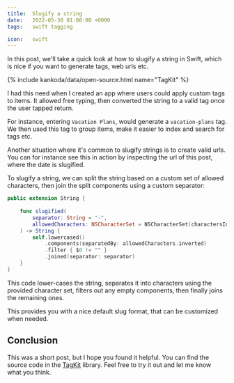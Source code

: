 ```yaml
---
title:  Slugify a string
date:   2022-05-30 01:00:00 +0000
tags:   swift tagging

icon:   swift
---
```


In this post, we'll take a quick look at how to slugify a string in Swift, which is nice if you want to generate tags, web urls etc.

{% include kankoda/data/open-source.html name="TagKit" %}

I had this need when I created an app where users could apply custom tags to items. It allowed free typing, then converted the string to a valid tag once the user tapped return. 

For instance, entering `Vacation Plans`, would generate a `vacation-plans` tag. We then used this tag to group items, make it easier to index and search for tags etc.

Another situation where it's common to slugify strings is to create valid urls. You can for instance see this in action by inspecting the url of this post, where the date is slugified.

To slugify a string, we can split the string based on a custom set of allowed characters, then join the split components using a custom separator:

```swift
public extension String {
    
    func slugified(
        separator: String = "-",
        allowedCharacters: NSCharacterSet = NSCharacterSet(charactersIn: "abcdefghijklmnopqrstuvwxyzABCDEFGHIJKLMNOPQRSTUVWXYZ0123456789-")
    ) -> String {
        self.lowercased()
            .components(separatedBy: allowedCharacters.inverted)
            .filter { $0 != "" }
            .joined(separator: separator)
    }
}
```

This code lower-cases the string, separates it into characters using the provided character set, filters out any empty components, then finally joins the remaining ones.

This provides you with a nice default slug format, that can be customized when needed.


## Conclusion

This was a short post, but I hope you found it helpful. You can find the source code in the [TagKit]({{project.url}}) library. Feel free to try it out and let me know what you think.